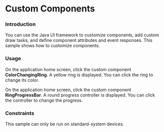 # Custom Components<a name="EN-US_TOPIC_0000001172908319"></a>

### Introduction<a name="section104mcpsimp"></a>

You can use the Java UI framework to customize components, add custom draw tasks, and define component attributes and event responses. This sample shows how to customize components.

### Usage<a name="section107mcpsimp"></a>

On the application home screen, click the custom component  **ColorChangingRing**. A yellow ring is displayed. You can click the ring to change its color.

On the application home screen, click the custom component  **RingProgressBar**. A round progress controller is displayed. You can click the controller to change the progress.

### Constraints<a name="section111mcpsimp"></a>

This sample can only be run on standard-system devices.

